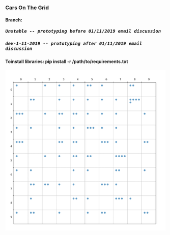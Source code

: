 ### Cars On The Grid
#### Branch:
##### <pre>   Unstable -- prototyping before 01/11/2019 email discussion</pre>
##### <pre>   dev-1-11-2019 -- prototyping after 01/11/2019 email discussion</pre>
#### Toinstall libraries: pip install -r /path/to/requirements.txt
![preview](https://github.com/haochenpan/CarsOnTheGrid/blob/dev-1-11-2019/Screen%20Shot%202019-01-13%20at%2010.26.09%20AM.png)
